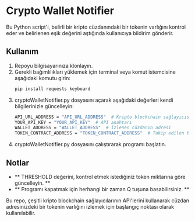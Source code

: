 # Crypto Wallet Notifier
Bu Python script'i, belirli bir kripto cüzdanındaki bir tokenin varlığını kontrol eder ve belirlenen eşik değerini aştığında kullanıcıya bildirim gönderir.

## Kullanım
1. Repoyu bilgisayarınıza klonlayın.
2. Gerekli bağımlılıkları yüklemek için terminal veya komut istemcisine aşağıdaki komutu girin:
   ```bash
   pip install requests keyboard
   ```
3. cryptoWalletNotifier.py dosyasını açarak aşağıdaki değerleri kendi bilgilerinizle güncelleyin:
   ```bash
   API_URL_ADDRESS = "API_URL_ADDRESS"  # Kripto blockchain sağlayıcısının API URL'si
   YOUR_API_KEY = "YOUR_API_KEY"  # API anahtarı
   WALLET_ADDRESS = "WALLET_ADDRESS"  # İzlenen cüzdanın adresi
   TOKEN_CONTRACT_ADDRESS = "TOKEN_CONTRACT_ADDRESS"  # Takip edilen tokenin kontrat adresi
   ```
4. cryptoWalletNotifier.py dosyasını çalıştırarak programı başlatın.

## Notlar
- ** THRESHOLD değerini, kontrol etmek istediğiniz token miktarına göre güncelleyin. **
- ** Programı kapatmak için herhangi bir zaman Q tuşuna basabilirsiniz. **

Bu repo, çeşitli kripto blockchain sağlayıcılarının API'lerini kullanarak cüzdan adresinizdeki bir tokenin varlığını izlemek için başlangıç noktası olarak kullanılabilir.
